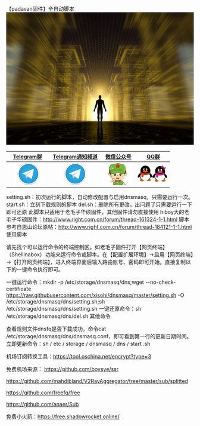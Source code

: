 【padavan固件】全自动脚本
![img](https://raw.githubusercontent.com/xisohi/dnsmasq/master/img/318752-14013109302178.jpg)

|    [Telegram群][telegram-group-link]     | [Telegram通知频道][telegram-channel-link]  |  [微信公众号][wx-link]  |    [QQ群][qq-link]    |
|                  :---:                   |                   :---:                    |             :---:              |             :---:              |
| [![telegram-badge]][telegram-group-link] | [![telegram-badge]][telegram-channel-link] | [![wx-badge]][wx-link] | [![qq-badge]][qq-link] |

[telegram-badge]: https://raw.githubusercontent.com/xisohi/dnsmasq/master/img/tg.png
[telegram-group-link]: https://t.me/googlehosts
[telegram-channel-link]: https://t.me/googlehostsnews
[wx-badge]: https://raw.githubusercontent.com/xisohi/dnsmasq/master/img/lf.png
[wx-link]: https://mp.weixin.qq.com/ 
[qq-badge]: https://raw.githubusercontent.com/xisohi/dnsmasq/master/img/qq.png
[qq-link]: http://www.qq.com/
setting.sh：初次运行的脚本，自动修改配置与启用dnsmasq，只需要运行一次。 start.sh：立刻下载规则的脚本 del.sh：删除所有更改，出问题了只需要运行一下即可还原 此脚本只适用于老毛子华硕固件，其他固件请勿直接使用 hiboy大的老毛子华硕固件：http://www.right.com.cn/forum/thread-161324-1-1.html 脚本参考自恩山论坛原帖：http://www.right.com.cn/forum/thread-184121-1-1.html 使用脚本

请先找个可以运行命令的终端控制区。如老毛子固件打开【网页终端】（Shellinabox）功能来运行命令或脚本。在【配置扩展环境】→启用【网页终端】→【打开网页终端】，进入终端界面后输入路由账号、密码即可开始。直接复制以下的一键命令执行即可。

一键运行命令：mkdir -p /etc/storage/dnsmasq/dns;wget --no-check-certificate https://raw.githubusercontent.com/xisohi/dnsmasq/master/setting.sh -O /etc/storage/dnsmasq/dns/setting.sh;sh /etc/storage/dnsmasq/dns/setting.sh 一键还原命令：sh /etc/storage/dnsmasq/dns/del.sh 其他命令

查看规则文件dnsfq是否下载成功，命令cat /etc/storage/dnsmasq/dns/dnsmasq.conf，即可看到第一行的更新日期时间。立即更新命令：sh / etc / storage / dnsmasq / dns / start .sh

机场订阅转换工具：https://tool.oschina.net/encrypt?type=3

免费机场来源：
https://github.com/boysye/ssr

https://github.com/mahdibland/V2RayAggregator/tree/master/sub/splitted

https://github.com/freefq/free

https://github.com/anaer/Sub

免费小火箭：https://free.shadowrocket.online/
